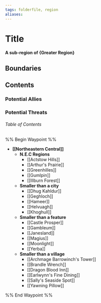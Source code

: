 ```yaml
---
tags: folderfile, region
aliases:
---
```

# Title
#### A sub-region of {Greater Region}
## Boundaries
## Contents
### Potential Allies
### Potential Threats
###### Table of Contents
%% Begin Waypoint %%
- **[[Northeastern Central]]**
	- **N.E.C Regions**
		- [[Actstow Hills]]
		- [[Arthur's Prairie]]
		- [[Greenhilles]]
		- [[Gumlpin]]
		- [[Illburn Forest]]
	- **Smaller than a city**
		- [[Dhug Kahldur]]
		- [[Geghloch]]
		- [[Hameer]]
		- [[Helvuagh]]
		- [[Khoghull]]
	- **Smaller than a feature**
		- [[Castle Prosper]]
		- [[Gambleum]]
		- [[Janesland]]
		- [[Magius]]
		- [[Moonlight]]
		- [[Yerba]]
	- **Smaller than a village**
		- [[Archmage Barrowinch's Tower]]
		- [[Brandle Wrench]]
		- [[Dragon Blood Inn]]
		- [[Earlwynn's Fine Dining]]
		- [[Sally's Seaside Spot]]
		- [[Yawning Pillow]]

%% End Waypoint %%
